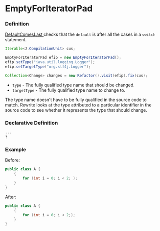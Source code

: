 # EmptyForIteratorPad

### Definition

 [DefaultComesLast ](https://checkstyle.sourceforge.io/config_coding.html#DefaultComesLast)checks that the `default` is after all the cases in a `switch` statement.

```java
Iterable<J.CompilationUnit> cus;

EmptyForIteratorPad efip = new EmptyForIteratorPad();
efip.setType("java.util.logging.Logger");
efip.setTargetType("org.slf4j.Logger");

Collection<Change> changes = new Refactor().visit(efip).fix(cus);
```

* `type` - The fully qualified type name that should be changed.
* `targetType` - The fully qualified type name to change to.

The type name doesn't have to be fully qualified in the source code to match. Rewrite looks at the type attributed to a particular identifier in the source code to see whether it represents the type that should change.

### Declarative Definition

```text
---
?
```

### Example

Before:

```java
public class A {
    {
        for (int i = 0; i < 2; );
    }
}
```

After:

```java
public class A {
    {
        for (int i = 0; i < 2;);
    }
}
```

